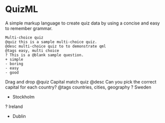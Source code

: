 # QuizML
A simple markup language to create quiz data by using a concise and easy to remember grammar.

```
Multi-choice quiz
@quiz this is a sample multi-choice quiz.
@desc multi-choice quiz to to demonstrate qml
@tags easy, multi choice 
? This is a @blank sample question.
+ simple
- boring
- easy
- good
```

Drag and drop
@quiz Capital match quiz
@desc Can you pick the correct capital for each country? 
@tags countries, cities, geography 
? Sweden 
+ Stockholm

? Ireland
+ Dublin
